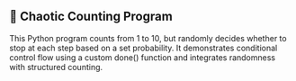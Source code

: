 ## 🎲 Chaotic Counting Program
This Python program counts from 1 to 10, but randomly decides whether to stop at each step based on a set probability. 
It demonstrates conditional control flow using a custom done() function and integrates randomness with structured counting.
